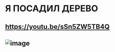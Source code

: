 # **Я ПОСАДИЛ ДЕРЕВО**
## https://youtu.be/sSn5ZW5TB4Q
## ![image](https://github.com/Muly22/yyy-posodil-derevoooo/assets/110240465/e0040805-4a46-42da-9e4a-f32521960629)
